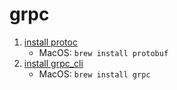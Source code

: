 # grpc

1. [install protoc](https://grpc.io/docs/protoc-installation/)
    - MacOS: `brew install protobuf`
1. [install grpc_cli](https://github.com/grpc/grpc/blob/master/doc/command_line_tool.md)
    - MacOS: `brew install grpc`